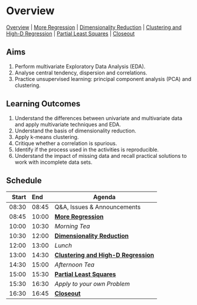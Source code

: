 # Overview

[Overview](./00_overview.md) |
[More Regression](./01_regression.md) |
[Dimensionality Reduction](./02_dimreduction.md) |
[Clustering and High-D Regression](./03_clusteringAndHigherD.md) |
[Partial Least Squares](./04_PLS.md)  |
[Closeout](./05_closeout.md)

## Aims

1. Perform multivariate Exploratory Data Analysis (EDA).
2. Analyse central tendency, dispersion and correlations.
3. Practice unsupervised learning: principal component analysis (PCA) and clustering.

## Learning Outcomes

1. Understand the differences between univariate and multivariate data and apply multivariate techniques and EDA.
2. Understand the basis of dimensionality reduction.
3. Apply k-means clustering.
4. Critique whether a correlation is spurious.
5. Identify if the process used in the activities is reproducible.
3. Understand the impact of missing data and recall practical solutions to work with incomplete data sets.

## Schedule

| Start | End   | Agenda                                 |
| -----:|:----- | -------------------------------------- |
| 08:30 | 08:45 | Q&A, Issues & Announcements            |
| 08:45 | 10:00 | [**More Regression**]   |
| 10:00 | 10:30 | *Morning Tea*                          |
| 10:30 | 12:00 | [**Dimensionality Reduction**]         |
| 12:00 | 13:00 | *Lunch*                                |
| 13:00 | 14:30 | [**Clustering and High-D Regression**] |
| 14:30 | 15:00 | *Afternoon Tea*                        |
| 15:00 | 15:30 | [**Partial Least Squares**]            |
| 15:30 | 16:30 | *Apply to your own Problem*            |
| 16:30 | 16:45 | [**Closeout**]                         |

[**More Regression**]: ./01_regression.md

[**Dimensionality Reduction**]: ./02_dimreduction.md

[**Clustering and High-D Regression**]: ./03_clusteringAndHigherD.md

[**Partial Least Squares**]: ./04_PLS.md

[**Closeout**]: ./05_closeout.md
